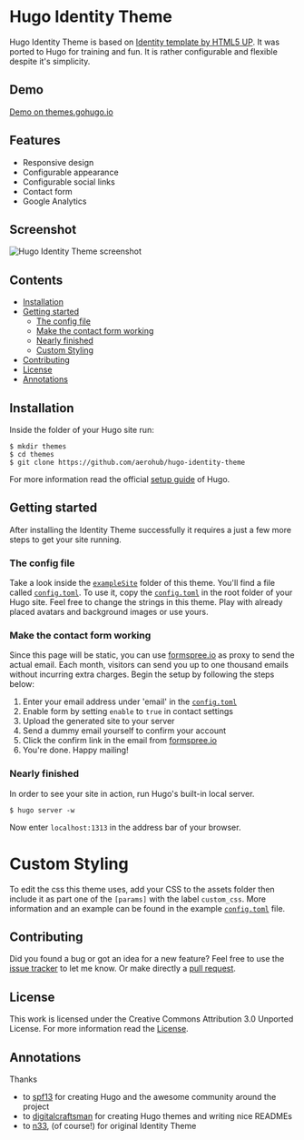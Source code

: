 # Hugo Identity Theme

Hugo Identity Theme is based on [Identity template by HTML5 UP](https://html5up.net/identity). It was ported to Hugo for training and fun. It is rather configurable and flexible despite it's simplicity.

## Demo

[Demo on themes.gohugo.io](https://themes.gohugo.io/theme/hugo-identity-theme/)

## Features

- Responsive design
- Configurable appearance
- Configurable social links
- Contact form
- Google Analytics

## Screenshot

![Hugo Identity Theme screenshot](https://raw.githubusercontent.com/aerohub/hugo-identity-theme/master/images/screenshot.png)


## Contents

- [Installation](#installation)
- [Getting started](#getting-started)
    - [The config file](#the-config-file)
    - [Make the contact form working](#make-the-contact-form-working)
    - [Nearly finished](#nearly-finished)
    - [Custom Styling](#custom-styling)
- [Contributing](#contributing)
- [License](#license)
- [Annotations](#annotations)


## Installation

Inside the folder of your Hugo site run:

    $ mkdir themes
    $ cd themes
    $ git clone https://github.com/aerohub/hugo-identity-theme

For more information read the official [setup guide](https://gohugo.io/overview/installing/) of Hugo.


## Getting started

After installing the Identity Theme successfully it requires a just a few more steps to get your site running.


### The config file

Take a look inside the [`exampleSite`](https://github.com/aerohub/hugo-identity-theme/tree/master/exampleSite) folder of this theme. You'll find a file called [`config.toml`](https://github.com/aerohub/hugo-identity-theme/blob/master/exampleSite/config.toml). To use it, copy the [`config.toml`](https://github.com/aerohub/hugo-identity-theme/blob/master/exampleSite/config.toml) in the root folder of your Hugo site. Feel free to change the strings in this theme. Play with already placed avatars and background images or use yours.


### Make the contact form working

Since this page will be static, you can use [formspree.io](https://formspree.io/) as proxy to send the actual email. Each month, visitors can send you up to one thousand emails without incurring extra charges. Begin the setup by following the steps below:

1. Enter your email address under 'email' in the [`config.toml`](https://github.com/aerohub/hugo-identity-theme/blob/master/exampleSite/config.toml)
2.  Enable form by setting `enable` to `true` in contact settings
3. Upload the generated site to your server
4. Send a dummy email yourself to confirm your account
5. Click the confirm link in the email from [formspree.io](https://formspree.io/)
6. You're done. Happy mailing!


### Nearly finished

In order to see your site in action, run Hugo's built-in local server. 

    $ hugo server -w

Now enter `localhost:1313` in the address bar of your browser.


# Custom Styling
To edit the css this theme uses, add your CSS to the assets folder then include it as part one of the `[params]` with the label `custom_css`. More information and an example can be found in the example [`config.toml`](exampleSite/config.toml) file. 


## Contributing

Did you found a bug or got an idea for a new feature? Feel free to use the [issue tracker](https://github.com/aerohub/hugo-identity-theme/issues) to let me know. Or make directly a [pull request](https://github.com/aerohub/hugo-identity-theme/pulls).


## License

This work is licensed under the Creative Commons Attribution 3.0 Unported License. For more information read the [License](https://github.com/aerohub/hugo-identity-theme/blob/master/LICENSE.md).


## Annotations

Thanks 

- to [spf13](https://github.com/spf13) for creating Hugo and the awesome community around the project
- to [digitalcraftsman](https://github.com/digitalcraftsman) for creating Hugo themes and writing nice READMEs
- to [n33](https://github.com/n33), (of course!) for original Identity Theme
